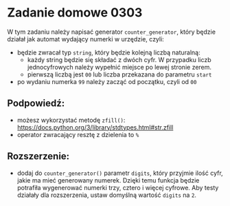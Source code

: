 # Zadanie domowe 0303

W tym zadaniu należy napisać generator `counter_generator`, który będzie działał jak automat wydający numerki w urzędzie, czyli:
- będzie zwracał typ `string`, który będzie kolejną liczbą naturalną:
    - każdy string będzie się składać z dwóch cyfr. W przypadku liczb jednocyfrowych należy wypełnić miejsce po lewej stronie zerem.
    - pierwszą liczbą jest `00` lub liczba przekazana do parametru `start`
- po wydaniu numerka `99` należy zacząć od początku, czyli od `00`


## Podpowiedź:
- możesz wykorzystać metodę `zfill()`: https://docs.python.org/3/library/stdtypes.html#str.zfill
- operator zwracający resztę z dzielenia to `%`

## Rozszerzenie:
- dodaj do `counter_generator()` parametr `digits`, który przyjmie ilość cyfr, jakie ma mieć generowany numerek. Dzięki temu funkcja będzie potrafiła wygenerować numerki trzy, cztero i więcej cyfrowe. Aby testy działały dla rozszerzenia, ustaw domyślną wartość `digits` na `2`. 
